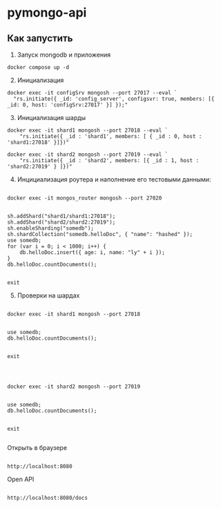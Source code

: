 # pymongo-api

## Как запустить

1. Запуск mongodb и приложения

```shell
docker compose up -d
```

2. Инициализация

```shell
docker exec -it configSrv mongosh --port 27017 --eval `
  "rs.initiate({ _id: 'config_server', configsvr: true, members: [{ _id: 0, host: 'configSrv:27017' }] });"
```

3. Инициализация шарды
```shell
docker exec -it shard1 mongosh --port 27018 --eval `
    "rs.initiate({ _id : 'shard1', members: [ { _id : 0, host : 'shard1:27018' }]})"
```
```shell
docker exec -it shard2 mongosh --port 27019 --eval `
    "rs.initiate({ _id : 'shard2', members: [{ _id : 1, host : 'shard2:27019' } ]})"
```


4. Инцициализация роутера и наполнение его тестовыми данными:
```shell

docker exec -it mongos_router mongosh --port 27020


sh.addShard("shard1/shard1:27018");
sh.addShard("shard2/shard2:27019");
sh.enableSharding("somedb");
sh.shardCollection("somedb.helloDoc", { "name": "hashed" });
use somedb;
for (var i = 0; i < 1000; i++) {
    db.helloDoc.insert({ age: i, name: "ly" + i });
}
db.helloDoc.countDocuments();


exit
```


5. Проверки на шардах
```shell

docker exec -it shard1 mongosh --port 27018


use somedb;
db.helloDoc.countDocuments();


exit




docker exec -it shard2 mongosh --port 27019


use somedb;
db.helloDoc.countDocuments();


exit


```

Открыть в браузере
```shell

http://localhost:8080

```


Open API
```shell

http://localhost:8080/docs 

```